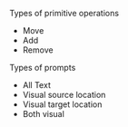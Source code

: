 Types of primitive operations
- Move
- Add
- Remove

Types of prompts
- All Text
- Visual source location
- Visual target location
- Both visual